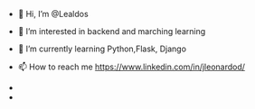 - 👋 Hi, I’m @Lealdos
- 👀 I’m interested in backend and marching learning
- 🌱 I’m currently learning Python,Flask, Django 

- 📫 How to reach me https://www.linkedin.com/in/jleonardod/
-                    
- 
<!---
Lealdos/Lealdos is a ✨ special ✨ repository because its `README.md` (this file) appears on your GitHub profile.
You can click the Preview link to take a look at your changes.
--->
